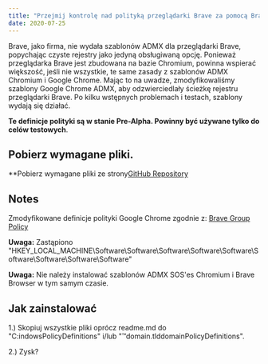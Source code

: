 ```yaml
---
title: "Przejmij kontrolę nad polityką przeglądarki Brave za pomocą BraveADMX - zmodyfikowane szablony ADMX"
date: 2020-07-25
---
```



Brave, jako firma, nie wydała szablonów ADMX dla przeglądarki Brave, popychając czyste rejestry jako jedyną obsługiwaną opcję.
Ponieważ przeglądarka Brave jest zbudowana na bazie Chromium, powinna wspierać większość, jeśli nie wszystkie, te same zasady z szablonów ADMX Chromium i Google Chrome.
Mając to na uwadze, zmodyfikowaliśmy szablony Google Chrome ADMX, aby odzwierciedlały ścieżkę rejestru przeglądarki Brave. Po kilku wstępnych problemach i testach, szablony wydają się działać.

**Te definicje polityki są w stanie Pre-Alpha. Powinny być używane tylko do celów testowych**.

## Pobierz wymagane pliki.

**Pobierz wymagane pliki ze strony[GitHub Repository](https://github.com/simeononsecurity/BraveADMX)

## Notes

Zmodyfikowane definicje polityki Google Chrome zgodnie z:
[Brave Group Policy](https://support.brave.com/hc/en-us/articles/360039248271-Group-Policy)

**Uwaga:** Zastąpiono "HKEY_LOCAL_MACHINE\Software\Software\Software\Software\Software\Software\Software\Software\Software"

**Uwaga:** Nie należy instalować szablonów ADMX SOS'es Chromium i Brave Browser w tym samym czasie.

## Jak zainstalować

1.) Skopiuj wszystkie pliki oprócz readme.md do "C:indowsPolicyDefinitions" i/lub "™domain.tlddomainPolicyDefinitions".

2.) Zysk?